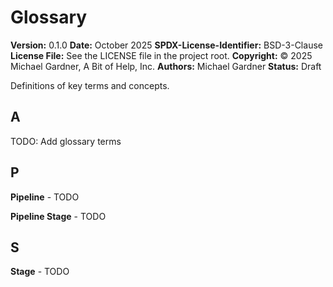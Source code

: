 # Glossary

**Version:** 0.1.0
**Date:** October 2025
**SPDX-License-Identifier:** BSD-3-Clause
**License File:** See the LICENSE file in the project root.
**Copyright:** © 2025 Michael Gardner, A Bit of Help, Inc.
**Authors:** Michael Gardner
**Status:** Draft

Definitions of key terms and concepts.

## A

TODO: Add glossary terms

## P

**Pipeline** - TODO

**Pipeline Stage** - TODO

## S

**Stage** - TODO

